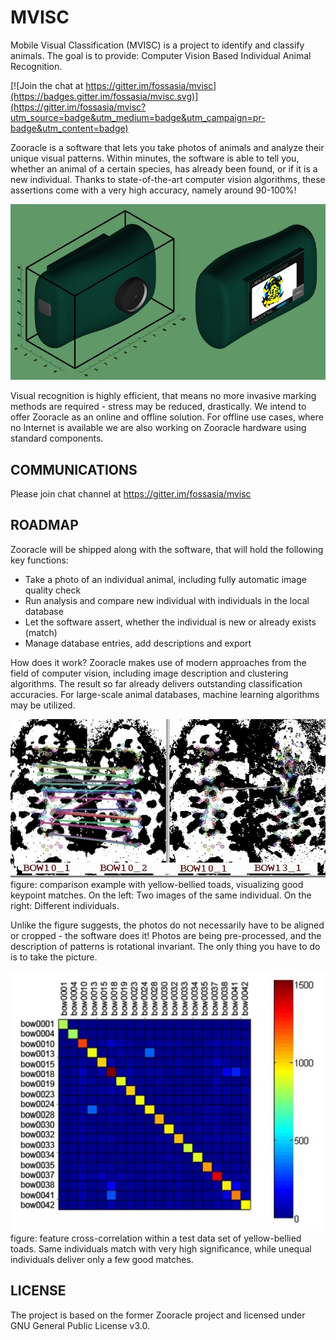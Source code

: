 # MVISC

Mobile Visual Classification (MVISC) is a project to identify and classify animals. The goal is to provide: Computer Vision Based Individual Animal Recognition.

[![Join the chat at https://gitter.im/fossasia/mvisc](https://badges.gitter.im/fossasia/mvisc.svg)](https://gitter.im/fossasia/mvisc?utm_source=badge&utm_medium=badge&utm_campaign=pr-badge&utm_content=badge)

Zooracle is a software that lets you take photos of animals and analyze their unique visual patterns. Within minutes, the software is able to tell you, whether an animal of a certain species, has already been found, or if it is a new individual. Thanks to state-of-the-art computer vision algorithms, these assertions come with a very high accuracy, namely around 90-100%!

<img src="docs/cambothsides.jpg" height = "" width=""> 

Visual recognition is highly efficient, that means no more invasive marking methods are required - stress may be reduced, drastically. We intend to offer Zooracle as an online and offline solution. For offline use cases, where no Internet is available we are also working on Zooracle hardware using standard components.

## COMMUNICATIONS

Please join chat channel at https://gitter.im/fossasia/mvisc

## ROADMAP

Zooracle will be shipped along with the software, that will hold the following key functions:
* Take a photo of an individual animal, including fully automatic image quality check
* Run analysis and compare new individual with individuals in the local database
* Let the software assert, whether the individual is new or already exists (match)
* Manage database entries, add descriptions and export

How does it work? Zooracle makes use of modern approaches from the field of computer vision, including image description and clustering algorithms. The result so far already delivers outstanding classification accuracies. For large-scale animal databases, machine learning algorithms may be utilized.

<img src="docs/comparison.jpg" height = "" width=""> 
figure: comparison example with yellow-bellied toads, visualizing good keypoint matches. On the left: Two images of the same individual. On the right: Different individuals.

Unlike the figure suggests, the photos do not necessarily have to be aligned or cropped - the software does it! Photos are being pre-processed, and the description of patterns is rotational invariant. The only thing you have to do is to take the picture.

<img src="docs/correlationmatrix.jpg" height = "" width=""> 
figure: feature cross-correlation within a test data set of yellow-bellied toads. Same individuals match with very high significance, while unequal individuals deliver only a few good matches.

## LICENSE

The project is based on the former Zooracle project and licensed under GNU General Public License v3.0.
